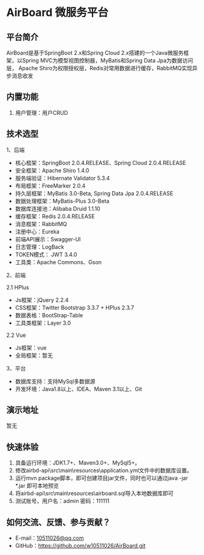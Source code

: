 # AirBoard 微服务平台

## 平台简介

AirBoard是基于SpringBoot 2.x和Spring Cloud 2.x搭建的一个Java微服务框架，以Spring MVC为模型视图控制器，MyBatis和Spring Data Jpa为数据访问层，
Apache Shiro为权限授权层，Redis对常用数据进行缓存，RabbitMQ实现异步消息收发

## 内置功能

1.	用户管理：用户CRUD

## 技术选型

1、后端

* 核心框架：SpringBoot 2.0.4.RELEASE、Spring Cloud 2.0.4.RELEASE
* 安全框架：Apache Shiro 1.4.0
* 服务端验证：Hibernate Validator 5.3.4
* 布局框架：FreeMarker 2.0.4
* 持久层框架：MyBatis 3.0-Beta, Spring Data Jpa 2.0.4.RELEASE
* 数据处理框架：MyBatis-Plus 3.0-Beta
* 数据库连接池：Alibaba Druid 1.1.10
* 缓存框架：Redis 2.0.4.RELEASE
* 消息框架：RabbitMQ
* 注册中心：Eureka
* 前端API展示：Swagger-UI
* 日志管理：LogBack
* TOKEN模式： JWT 3.4.0
* 工具类：Apache Commons、Gson

2、前端

2.1 HPlus
* Js框架：jQuery 2.2.4
* CSS框架：Twitter Bootstrap 3.3.7 + HPlus 2.3.7
* 数据表格：BootStrap-Table
* 工具类框架：Layer 3.0

2.2 Vue
* Js框架：vue
* 全局框架：暂无

3、平台

* 数据库支持：支持MySql多数据源
* 开发环境：Java1.8以上、IDEA、Maven 3.1以上、Git

## 演示地址

暂无

## 快速体验

1. 具备运行环境：JDK1.7+、Maven3.0+、MySql5+。
2. 修改airbd-api\src\main\resources\application.yml文件中的数据库设置。
3. 运行mvn package脚本，即可创建项目jar文件，同时也可以通过java -jar *.jar 即可本地预览
4. 将airbd-api\src\main\resources\airboard.sql导入本地数据库即可
5. 测试账号，用户名：admin 密码：111111

## 如何交流、反馈、参与贡献？

* E-mail：10511026@qq.com
* GitHub：<https://github.com/w10511026/AirBoard.git>